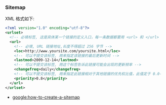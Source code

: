 ### Sitemap

XML 格式如下:

```xml
<?xml version="1.0" encoding="utf-8"?>
<urlset>
  <!-- 必填标签, 这是具体某一个链接的定义入口，每一条数据都要用 <url> 和 </url> 包含在里面, 这是必须的 -->
  <url>
    <!-- 必填, URL 链接地址,长度不得超过 256 字节 -->
    <loc>http://www.yoursite.com/yoursite.html</loc>
    <!-- 可以不提交该标签, 用来指定该链接的最后更新时间 -->
    <lastmod>2009-12-14</lastmod>
    <!-- 可以不提交该标签, 用这个标签告诉此链接可能会出现的更新频率 -->
    <changefreq>daily</changefreq>
    <!-- 可以不提交该标签, 用来指定此链接相对于其他链接的优先权比值，此值定于 0.0-1.0 之间 -->
    <priority>0.8</priority>
  </url>
</urlset>
```

- [google:how-to-create-a-sitemap](https://ahrefs.com/blog/zh/how-to-create-a-sitemap/)